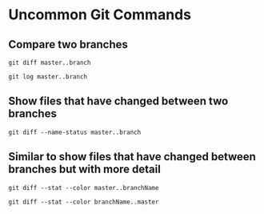 # Uncommon Git Commands

## Compare two branches

    git diff master..branch

    git log master..branch

## Show files that have changed between two branches

    git diff --name-status master..branch

## Similar to show files that have changed between branches but with more detail

    git diff --stat --color master..branchName

    git diff --stat --color branchName..master
